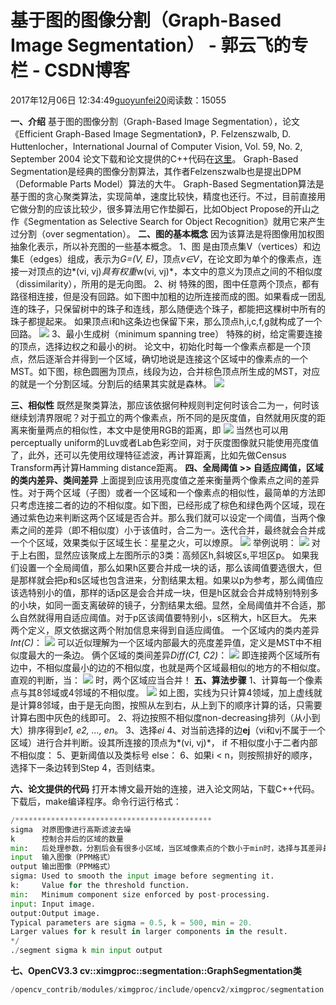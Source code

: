 
# 基于图的图像分割（Graph-Based Image Segmentation） - 郭云飞的专栏 - CSDN博客


2017年12月06日 12:34:49[guoyunfei20](https://me.csdn.net/guoyunfei20)阅读数：15055


**一、介绍**
基于图的图像分割（Graph-Based Image Segmentation），论文《Efficient Graph-Based Image Segmentation》，P. Felzenszwalb, D. Huttenlocher，International Journal of Computer Vision, Vol. 59, No. 2, September 2004
论文下载和论文提供的C++代码在[这里](http://cs.brown.edu/~pff/segment/)。
Graph-Based Segmentation是经典的图像分割算法，其作者Felzenszwalb也是提出DPM（Deformable Parts Model）算法的大牛。
Graph-Based Segmentation算法是基于图的贪心聚类算法，实现简单，速度比较快，精度也还行。不过，目前直接用它做分割的应该比较少，很多算法用它作垫脚石，比如Object Propose的开山之作《Segmentation as Selective Search for Object Recognition》就用它来产生过分割（over segmentation）。
**二、图的基本概念**
因为该算法是将图像用加权图抽象化表示，所以补充图的一些基本概念。
1、图
是由顶点集V（vertices）和边集E（edges）组成，表示为*G=(V, E)*，顶点*v∈V*，在论文即为单个的像素点，连接一对顶点的边*(vi, vj)*具有权重*w(vi, vj)*，本文中的意义为顶点之间的不相似度（dissimilarity），所用的是无向图。
2、树
特殊的图，图中任意两个顶点，都有路径相连接，但是没有回路。如下图中加粗的边所连接而成的图。如果看成一团乱连的珠子，只保留树中的珠子和连线，那么随便选个珠子，都能把这棵树中所有的珠子都提起来。
如果顶点i和h这条边也保留下来，那么顶点h,i,c,f,g就构成了一个回路。
![](https://img-blog.csdn.net/20171206104959304?watermark/2/text/aHR0cDovL2Jsb2cuY3Nkbi5uZXQvZ3VveXVuZmVpMjA=/font/5a6L5L2T/fontsize/400/fill/I0JBQkFCMA==/dissolve/70/gravity/Center)
3、最小生成树（minimum spanning tree）
特殊的树，给定需要连接的顶点，选择边权之和最小的树。
论文中，初始化时每一个像素点都是一个顶点，然后逐渐合并得到一个区域，确切地说是连接这个区域中的像素点的一个MST。如下图，棕色圆圈为顶点，线段为边，合并棕色顶点所生成的MST，对应的就是一个分割区域。分割后的结果其实就是森林。
![](https://img-blog.csdn.net/20171206105413116?watermark/2/text/aHR0cDovL2Jsb2cuY3Nkbi5uZXQvZ3VveXVuZmVpMjA=/font/5a6L5L2T/fontsize/400/fill/I0JBQkFCMA==/dissolve/70/gravity/Center)

**三、相似性**
既然是聚类算法，那应该依据何种规则判定何时该合二为一，何时该继续划清界限呢？对于孤立的两个像素点，所不同的是灰度值，自然就用灰度的距离来衡量两点的相似性，本文中是使用RGB的距离，即
![](http://images.cnitblog.com/blog/460184/201407/212139044793634.png)
当然也可以用perceptually uniform的Luv或者Lab色彩空间，对于灰度图像就只能使用亮度值了，此外，还可以先使用纹理特征滤波，再计算距离，比如先做Census Transform再计算Hamming distance距离。
**四、全局阈值 >> 自适应阈值，区域的类内差异、类间差异**
上面提到应该用亮度值之差来衡量两个像素点之间的差异性。对于两个区域（子图）或者一个区域和一个像素点的相似性，最简单的方法即只考虑连接二者的边的不相似度。如下图，已经形成了棕色和绿色两个区域，现在通过紫色边来判断这两个区域是否合并。那么我们就可以设定一个阈值，当两个像素之间的差异（即不相似度）小于该值时，合二为一。迭代合并，最终就会合并成一个个区域，效果类似于区域生长：星星之火，可以燎原。
![](https://img-blog.csdn.net/20171206110045764?watermark/2/text/aHR0cDovL2Jsb2cuY3Nkbi5uZXQvZ3VveXVuZmVpMjA=/font/5a6L5L2T/fontsize/400/fill/I0JBQkFCMA==/dissolve/70/gravity/Center)
举例说明：
![](https://img-blog.csdn.net/20171206111022215?watermark/2/text/aHR0cDovL2Jsb2cuY3Nkbi5uZXQvZ3VveXVuZmVpMjA=/font/5a6L5L2T/fontsize/400/fill/I0JBQkFCMA==/dissolve/70/gravity/Center)
对于上右图，显然应该聚成上左图所示的3类：高频区h,斜坡区s,平坦区p。
如果我们设置一个全局阈值，那么如果h区要合并成一块的话，那么该阈值要选很大，但是那样就会把p和s区域也包含进来，分割结果太粗。如果以p为参考，那么阈值应该选特别小的值，那样的话p区是会合并成一块，但是h区就会合并成特别特别多的小块，如同一面支离破碎的镜子，分割结果太细。显然，全局阈值并不合适，那么自然就得用自适应阈值。对于p区该阈值要特别小，s区稍大，h区巨大。
先来两个定义，原文依据这两个附加信息来得到自适应阈值。
一个区域内的类内差异*Int(C)*：
![](http://images.cnitblog.com/blog/460184/201407/212139059799375.png)
可以近似理解为一个区域内部最大的亮度差异值，定义是MST中不相似度最大的一条边。
俩个区域的类间差异*Diff(C1, C2)*：
![](http://images.cnitblog.com/blog/460184/201407/212139078857059.png)
即连接两个区域所有边中，不相似度最小的边的不相似度，也就是两个区域最相似的地方的不相似度。
直观的判断，当：
![](http://images.cnitblog.com/blog/460184/201407/212139082135961.png)
时，两个区域应当合并！
**五、算法步骤**
1、计算每一个像素点与其8邻域或4邻域的不相似度。
![](https://img-blog.csdn.net/20171206112900548?watermark/2/text/aHR0cDovL2Jsb2cuY3Nkbi5uZXQvZ3VveXVuZmVpMjA=/font/5a6L5L2T/fontsize/400/fill/I0JBQkFCMA==/dissolve/70/gravity/Center)
如上图，实线为只计算4领域，加上虚线就是计算8邻域，由于是无向图，按照从左到右，从上到下的顺序计算的话，只需要计算右图中灰色的线即可。
2、将边按照不相似度non-decreasing排列（从小到大）排序得到*e1, e2, ..., en*。
3、选择*ei*
4、对当前选择的边**ej**（vi和vj不属于一个区域）进行合并判断。设其所连接的顶点为*(vi, vj)*，
if 不相似度小于二者内部不相似度：
5、更新阈值以及类标号
else：
6、如果i < n，则按照排好的顺序，选择下一条边转到Step 4，否则结束。

**六、论文提供的代码**
打开本博文最开始的连接，进入论文网站，下载C++代码。下载后，make编译程序。命令行运行格式：

```python
/********************************************
sigma  对原图像进行高斯滤波去噪
k      控制合并后的区域的数量
min:   后处理参数，分割后会有很多小区域，当区域像素点的个数小于min时，选择与其差异最小的区域合并
input  输入图像（PPM格式）
output 输出图像（PPM格式）
sigma: Used to smooth the input image before segmenting it.
k:     Value for the threshold function.
min:   Minimum component size enforced by post-processing.
input: Input image.
output:Output image.
Typical parameters are sigma = 0.5, k = 500, min = 20.
Larger values for k result in larger components in the result.
*/
./segment sigma k min input output
```
**七、OpenCV3.3 cv::ximgproc::segmentation::GraphSegmentation类**

```python
/opencv_contrib/modules/ximgproc/include/opencv2/ximgproc/segmentation.hpp
```





